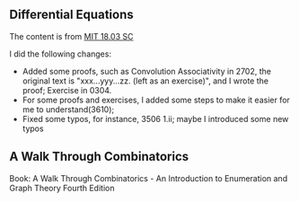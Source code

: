 ## Differential Equations
The content is from [MIT 18.03 SC](https://ocw.mit.edu/courses/mathematics/18-03sc-differential-equations-fall-2011)

I did the following changes:
* Added some proofs, such as Convolution Associativity in 2702, the original text is "xxx...yyy...zz. (left as an exercise)", and I wrote the proof; Exercise in 0304.
* For some proofs and exercises, I added some steps to make it easier for me to understand(3610);
* Fixed some typos, for instance, 3506 1.ii; maybe I introduced some new typos

## A Walk Through Combinatorics
Book: A Walk Through Combinatorics - An Introduction to Enumeration and Graph Theory Fourth Edition

